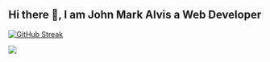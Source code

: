 ## Hi there 👋, I am John Mark Alvis a Web Developer
[![GitHub Streak](https://github-readme-streak-stats.herokuapp.com?user=alvisjohnmark&theme=dark)](https://git.io/streak-stats)

![](https://komarev.com/ghpvc/?username=alvisjohnmark&color=green)
<!--
**alvisjohnmark/alvisjohnmark** is a ✨ _special_ ✨ repository because its `README.md` (this file) appears on your GitHub profile.

Here are some ideas to get you started:

- 🔭 I’m currently working on ...
- 🌱 I’m currently learning ...
- 👯 I’m looking to collaborate on ...
- 🤔 I’m looking for help with ...
- 💬 Ask me about ...
- 📫 How to reach me: ...
- 😄 Pronouns: ...
- ⚡ Fun fact: ...
-->
